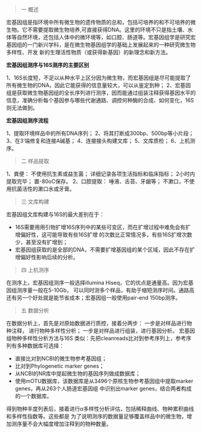 > 一 概述

宏基因组是指环境中所有微生物的遗传物质的总和，包括可培养的和不可培养的微生物。它不需要提取微生物培养,可直接获得DNA。这里的环境不只是指土壤、水体等自然环境，还包括人体中的微环境等，如口腔、肠道等。宏基因组学是研究宏基因组的一门新兴学科，是在微生物基因组学的基础上发展起来的一种研究微生物多样性、开发
新的生理活性物质（或获得新基因）的新理念和新方法。

**宏基因组测序与16S测序的主要区别**

1、16S长度短，不足以从种水平上区分因为微生物，而宏基因组是尽可能提取了所有微生物的DNA，因此它能获得的信息量较大，可以从鉴定到种；
2、宏基因组是获取微生物基因组的全长序列进行测序，因而能通过组装注释获得基因水平的信息，准确分析每个基因参与哪些代谢通路、调控何种酶的合成、如何变化，16S则无法做到。

**宏基因组测序流程**

1、提取环境样品中的所有DNA序列；
2、将其打断成300bp、500bp等小片段；
3、在3’端修复和连接A碱基；
4、连接接头构建文库；
5、文库质检；
6、上机测序。

> 二 样品提取

1、粪便：
不使用抗生素或益生菌；
详细记录各项生活指标和临床指标；
2小时内提取完毕；
置-80oC保存。
2、口腔提取：
唾液、舌苔、牙龈等；
不漱口，不使用抗菌活性的漱口水或牙膏。

> 三 文库构建

宏基因组文库构建与16S的最大差别在于：
+ 16S需要用用引物扩增16S序列中的某些可变区，而在扩增过程中难免会有扩增偏好性，这可能导致有些16S扩增
的次数比正常情况多，有些16S扩增次数少，甚至没有扩增到；
+ 宏基因组获取的是全部的DNA，不需要扩增基因组的某个区域，因此不存在扩增偏好性影响后续的分析。

> 四 上机测序

在测序上，宏基因组测序一般选择illumina Hiseq，它的优点是通量高。因为宏基因组测序量一般在5-10Gb，
可以同时测多个样品，有助于缩短测序时间。通路高还有另一个好处就是能节省成本；宏基因组一般使用pair-end 150bp测序。
> 五 数据分析 

在数据分析上，首先是对原始数据进行质控，接着分两步：
一步是对样品进行物种注释， 进行物种多样性分析；
一步是对样品进行组装，进行基因分析。
宏基因组物种多样性分析方法与16S 类似：先把cleanreads比对到参考序列上，参考序列有多种数据库可选择：
+ 直接比对到NCBI的微生物参考基因组；
+ 比对到Phylogenetic marker genes；
+ 从NCBI的NR库中提起微生物的基因序列做成数据库；
+ 使用mOTU数据库，该数据库是从3496个原核生物参考基因组中提取marker genes，再从263个人肠道宏基因组
中识别出marker genes，结合两者构成的一个数据库。

得到物种丰度列表后，接着进行α多样性分析评估，包括稀释曲线、物种累积曲线和多样性指数等。这些都是
为了说明测序的数据量足够覆盖样品中的微生物，增加测序量不会大幅度增加注释到的物种数量。

